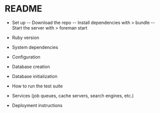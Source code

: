 # README
* Set up
	-- Download the repo
	-- Install dependencies with > bundle
	-- Start the server with > foreman start

* Ruby version

* System dependencies

* Configuration

* Database creation

* Database initialization

* How to run the test suite

* Services (job queues, cache servers, search engines, etc.)

* Deployment instructions

